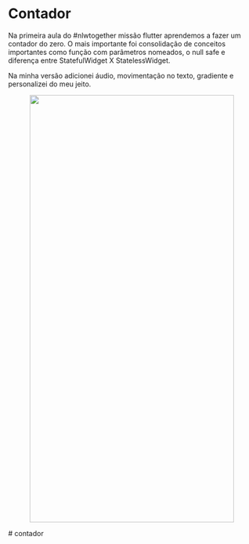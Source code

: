 # Contador

Na primeira aula do #nlwtogether missão flutter aprendemos a fazer um contador do zero. 
O mais importante foi consolidação de conceitos importantes como função com parâmetros 
nomeados, o null safe e diferença entre StatefulWidget X StatelessWidget.

Na minha versão adicionei áudio, movimentação no texto, gradiente e personalizei do meu jeito.

<p align="center">
    <img width="417" height="871" src="assets/gif.gif">
</p>
# contador

